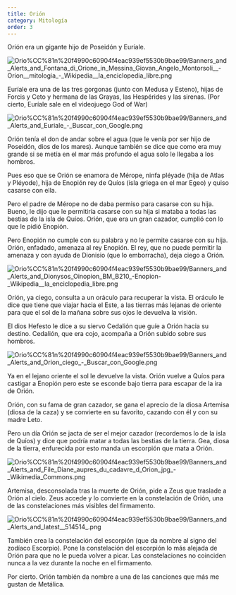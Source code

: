```yaml
---
title: Orión
category: Mitología
order: 3
---
```


Orión era un gigante hijo de Poseidón y Euríale.

![Orio%CC%81n%20f4990c60904f4eac939ef5530b9bae99/Banners_and_Alerts_and_Fontana_di_Orione_in_Messina_Giovan_Angelo_Montorsoli__-_Orion__mitologia__-_Wikipedia__la_enciclopedia_libre.png](Orio%CC%81n%20f4990c60904f4eac939ef5530b9bae99/Banners_and_Alerts_and_Fontana_di_Orione_in_Messina_Giovan_Angelo_Montorsoli__-_Orion__mitologia__-_Wikipedia__la_enciclopedia_libre.png)

Euríale era una de las tres gorgonas (junto con Medusa y Esteno), hijas de Forcis y Ceto y hermana de las Grayas, las Hespérides y las sirenas. (Por cierto, Euríale sale en el videojuego God of War)

![Orio%CC%81n%20f4990c60904f4eac939ef5530b9bae99/Banners_and_Alerts_and_Euriale_-_Buscar_con_Google.png](Orio%CC%81n%20f4990c60904f4eac939ef5530b9bae99/Banners_and_Alerts_and_Euriale_-_Buscar_con_Google.png)

Orión tenía el don de andar sobre el agua (que le venía por ser hijo de Poseidón, dios de los mares). Aunque también se dice que como era muy grande si se metía en el mar más profundo el agua solo le llegaba a los hombros.

Pues eso que se Orión se enamora de Mérope, ninfa pléyade (hija de Atlas y Pléyode), hija de Enopión rey de Quíos (isla griega en el mar Egeo) y quiso casarse con ella.

Pero el padre de Mérope no de daba permiso para casarse con su hija. Bueno, le dijo que le permitiría casarse con su hija si mataba a todas las bestias de la isla de Quíos. Orión, que era un gran cazador, cumplió con lo que le pidió Enopión.

Pero Enopión no cumple con su palabra y no le permite casarse con su hija. Orión, enfadado, amenaza al rey Enopión. El rey, que no puede permitir la amenaza y con ayuda de Dionisio (que lo emborracha), deja ciego a Orión.

![Orio%CC%81n%20f4990c60904f4eac939ef5530b9bae99/Banners_and_Alerts_and_Dionysos_Oinopion_BM_B210_-_Enopion_-_Wikipedia__la_enciclopedia_libre.png](Orio%CC%81n%20f4990c60904f4eac939ef5530b9bae99/Banners_and_Alerts_and_Dionysos_Oinopion_BM_B210_-_Enopion_-_Wikipedia__la_enciclopedia_libre.png)

Orión, ya ciego, consulta a un oráculo para recuperar la vista. El oráculo le dice que tiene que viajar hacia el Este, a las tierras más lejanas de oriente para que el sol de la mañana sobre sus ojos le devuelva la visión.

El dios Hefesto le dice a su siervo Cedalión que guíe a Orión hacia su destino. Cedalión, que era cojo, acompaña a Orión subido sobre sus hombros.

![Orio%CC%81n%20f4990c60904f4eac939ef5530b9bae99/Banners_and_Alerts_and_Orion_ciego_-_Buscar_con_Google.png](Orio%CC%81n%20f4990c60904f4eac939ef5530b9bae99/Banners_and_Alerts_and_Orion_ciego_-_Buscar_con_Google.png)

Ya en el lejano oriente el sol le devuelve la vista. Orión vuelve a Quíos para castigar a Enopión pero este se esconde bajo tierra para escapar de la ira de Orión.

Orión, con su fama de gran cazador, se gana el aprecio de la diosa Artemisa (diosa de la caza) y se convierte en su favorito, cazando con él y con su madre Leto.

Pero un día Orión se jacta de ser el mejor cazador (recordemos lo de la isla de Quíos) y dice que podría matar a todas las bestias de la tierra. Gea, diosa de la tierra, enfurecida por esto manda un escorpión que mata a Orión.

![Orio%CC%81n%20f4990c60904f4eac939ef5530b9bae99/Banners_and_Alerts_and_File_Diane_aupres_du_cadavre_d_Orion_jpg_-_Wikimedia_Commons.png](Orio%CC%81n%20f4990c60904f4eac939ef5530b9bae99/Banners_and_Alerts_and_File_Diane_aupres_du_cadavre_d_Orion_jpg_-_Wikimedia_Commons.png)

Artemisa, desconsolada tras la muerte de Orión, pide a Zeus que traslade a Orión al cielo. Zeus accede y lo convierte en la constelación de Orión, una de las constelaciones más visibles del firmamento.

![Orio%CC%81n%20f4990c60904f4eac939ef5530b9bae99/Banners_and_Alerts_and_latest__514514_.png](Orio%CC%81n%20f4990c60904f4eac939ef5530b9bae99/Banners_and_Alerts_and_latest__514514_.png)

También crea la constelación del escorpión (que da nombre al signo del zodíaco Escorpio). Pone la constelación del escorpión lo más alejada de Orión para que no le pueda volver a picar. Las constelaciones no coinciden nunca a la vez durante la noche en el firmamento.

Por cierto. Orión también da nombre a una de las canciones que más me gustan de Metálica.
